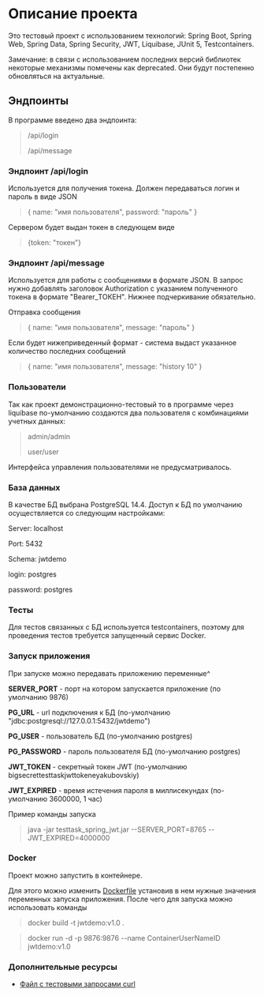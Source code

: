 # Описание проекта
Это тестовый проект c использованием технологий:
Spring Boot, Spring Web, Spring Data, Spring Security, JWT, Liquibase, JUnit 5, Testcontainers.

Замечание: в связи с использованием последних версий библиотек некоторые механизмы помечены как deprecated. Они будут постепенно обновляться на актуальные. 

## Эндпоинты
В программе введено два эндпоинта:

> /api/login
>
> /api/message

### Эндпоинт /api/login
Используется для получения токена. Должен передаваться логин и пароль в виде JSON
 
>{ 
>    name: "имя пользователя", 
>    password: "пароль" 
>}
 
Сервером будет выдан токен в следующем виде 
>{token: "токен"}


### Эндпоинт /api/message
Используется для работы с сообщениями в формате JSON. В запрос нужно добавлять заголовок Authorization с указанием полученного токена в формате "Bearer_ТОКЕН". Нижнее подчеркивание обязательно.

Отправка сообщения
>{
>    name: "имя пользователя",
>    message: "пароль"
>}

Если будет нижеприведенный формат - система выдаст указанное количество последних сообщений 
>{
>    name: "имя пользователя",
>    message: "history 10"
>}


### Пользователи
Так как проект демонстрационно-тестовый то в программе через liquibase по-умолчанию создаются два пользователя с комбинациями учетных данных:
> admin/admin
> 
> user/user

Интерфейса управления пользователями не предусматривалось.

### База данных
В качестве БД выбрана PostgreSQL 14.4.
Доступ к БД по умолчанию осуществляется со следующим настройками:

Server: localhost

Port: 5432

Schema: jwtdemo

login: postgres

password: postgres


### Тесты
Для тестов связанных с БД используется testcontainers, поэтому для проведения тестов требуется запущенный сервис Docker.

### Запуск приложения
При запуске можно передавать приложению переменные^

**SERVER_PORT** - порт на котором запускается приложение (по умолчанию 9876)
 
**PG_URL** - url подключения к БД (по-умолчанию "jdbc:postgresql://127.0.0.1:5432/jwtdemo") 
 
**PG_USER** - пользователь БД (по-умолчанию postgres)
 
**PG_PASSWORD** - пароль пользователя БД (по-умолчанию postgres)
 
**JWT_TOKEN** - секретный токен JWT (по-умолчанию bigsecrettesttaskjwttokeneyakubovskiy)
 
**JWT_EXPIRED** - время истечения пароля в миллисекундах (по-умолчанию 3600000, 1 час)


Пример команды запуска
> java -jar testtask_spring_jwt.jar --SERVER_PORT=8765 --JWT_EXPIRED=4000000


### Docker
Проект можно запустить в контейнере.

Для этого можно изменить [Dockerfile](Dockerfile) установив в нем нужные значения переменных запуска приложения.
После чего для запуска можно использовать команды

>docker build -t jwtdemo:v1.0 .

>docker run -d -p 9876:9876 --name ContainerUserNameID jwtdemo:v1.0

### Дополнительные ресурсы

* [Файл с тестовыми запросами curl](curl)
